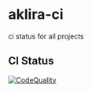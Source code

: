 # aklira-ci
ci status for all projects


## CI Status

[![CodeQuality](<https://img.shields.io/github/workflow/status/aklira/fledge-north-iec104/develop?logo=GitHub>)](https://github.com/aklira/fledge-north-iec104/actions/workflows/develop.yml)
